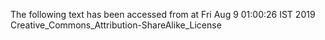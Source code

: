 The following text has been accessed from at Fri Aug 9 01:00:26 IST 2019
Creative_Commons_Attribution-ShareAlike_License
